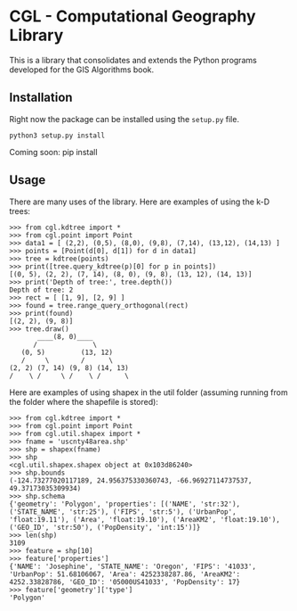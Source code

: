 # CGL - Computational Geography Library

This is a library that consolidates and extends the Python programs developed for the GIS Algorithms book.

## Installation

Right now the package can be installed using the `setup.py` file.
```
python3 setup.py install
```

Coming soon: pip install

## Usage

There are many uses of the library. Here are examples of using the k-D trees:

```
>>> from cgl.kdtree import *
>>> from cgl.point import Point
>>> data1 = [ (2,2), (0,5), (8,0), (9,8), (7,14), (13,12), (14,13) ]
>>> points = [Point(d[0], d[1]) for d in data1]
>>> tree = kdtree(points)
>>> print([tree.query_kdtree(p)[0] for p in points])
[(0, 5), (2, 2), (7, 14), (8, 0), (9, 8), (13, 12), (14, 13)]
>>> print('Depth of tree:', tree.depth())
Depth of tree: 2
>>> rect = [ [1, 9], [2, 9] ]
>>> found = tree.range_query_orthogonal(rect)
>>> print(found)
[(2, 2), (9, 8)]
>>> tree.draw()
       ____(8, 0)____         
      /              \        
   (0, 5)         (13, 12)    
   /     \        /      \    
(2, 2) (7, 14) (9, 8) (14, 13)
/    \ /     \ /    \ /      \
```

Here are examples of using shapex in the util folder (assuming running from the folder where the shapefile is stored):

```
>>> from cgl.kdtree import *
>>> from cgl.point import Point
>>> from cgl.util.shapex import *
>>> fname = 'uscnty48area.shp'
>>> shp = shapex(fname)
>>> shp
<cgl.util.shapex.shapex object at 0x103d86240>
>>> shp.bounds
(-124.73277020117189, 24.956375330360743, -66.96927114737537, 49.37173035309934)
>>> shp.schema
{'geometry': 'Polygon', 'properties': [('NAME', 'str:32'), ('STATE_NAME', 'str:25'), ('FIPS', 'str:5'), ('UrbanPop', 'float:19.11'), ('Area', 'float:19.10'), ('AreaKM2', 'float:19.10'), ('GEO_ID', 'str:50'), ('PopDensity', 'int:15')]}
>>> len(shp)
3109
>>> feature = shp[10]
>>> feature['properties']
{'NAME': 'Josephine', 'STATE_NAME': 'Oregon', 'FIPS': '41033', 'UrbanPop': 51.68106067, 'Area': 4252338287.86, 'AreaKM2': 4252.33828786, 'GEO_ID': '05000US41033', 'PopDensity': 17}
>>> feature['geometry']['type']
'Polygon'
```
